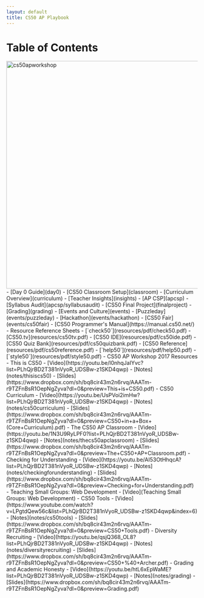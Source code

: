 ```yaml
---
layout: default
title: CS50 AP Playbook
---
```


# Table of Contents

<img src="cs50apworkshop.jpg" alt="cs50apworkshop" width="600" align="right">
- [Day 0 Guide](day0)
- [CS50 Classroom Setup](classroom)
- [Curriculum Overview](curriculum)
- [Teacher Insights](insights)
- [AP CSP](apcsp)
    - [Syllabus Audit](apcsp/syllabusaudit)
- [CS50 Final Project](finalproject)
- [Grading](grading)
- [Events and Culture](events)
    - [Puzzleday](events/puzzleday)
    - [Hackathon](events/hackathon)
    - [CS50 Fair](events/cs50fair)
- [CS50 Programmer's Manual](https://manual.cs50.net/)
- Resource Reference Sheets
    - [`check50`](resources/pdf/check50.pdf)
    - [CS50.tv](resources/cs50tv.pdf)
    - [CS50 IDE](resources/pdf/cs50ide.pdf)
    - [CS50 Quiz Bank](resources/pdf/cs50quizbank.pdf)
    - [CS50 Reference](resources/pdf/cs50reference.pdf)
    - [`help50`](resources/pdf/help50.pdf)
    - [`style50`](resources/pdf/style50.pdf)
- CS50 AP Workshop 2017 Resources
  - This is CS50
    - [Video](https://youtu.be/l0nhqJaIYvc?list=PLhQjrBD2T381nVyoR_UDSBw-z1SKD4qwp)
    - [Notes](notes/thisiscs50)
    - [Slides](https://www.dropbox.com/sh/bq8cir43m2n6rvq/AAATm-r9TZFnBsR1OepNgZyva?dl=0&preview=This+is+CS50.pdf)
  - CS50 Curriculum
    - [Video](https://youtu.be/UsPVoi2imHw?list=PLhQjrBD2T381nVyoR_UDSBw-z1SKD4qwp)
    - [Notes](notes/cs50curriculum)
    - [Slides](https://www.dropbox.com/sh/bq8cir43m2n6rvq/AAATm-r9TZFnBsR1OepNgZyva?dl=0&preview=CS50+in+a+Box+(Core+Curriculum).pdf)
  - The CS50 AP Classroom
    - [Video](https://youtu.be/1N3U9RyLPF0?list=PLhQjrBD2T381nVyoR_UDSBw-z1SKD4qwp)
    - [Notes](notes/thecs50apclassroom)
    - [Slides](https://www.dropbox.com/sh/bq8cir43m2n6rvq/AAATm-r9TZFnBsR1OepNgZyva?dl=0&preview=The+CS50+AP+Classroom.pdf)
  - Checking for Understanding
    - [Video](https://youtu.be/AI53OtHhqcA?list=PLhQjrBD2T381nVyoR_UDSBw-z1SKD4qwp)
    - [Notes](notes/checkingforunderstanding)
    - [Slides](https://www.dropbox.com/sh/bq8cir43m2n6rvq/AAATm-r9TZFnBsR1OepNgZyva?dl=0&preview=Checking+for+Understanding.pdf)
  - Teaching Small Groups: Web Development
    - [Video](Teaching Small Groups: Web Development)
  - CS50 Tools
    - [Video](https://www.youtube.com/watch?v=LPgtdQew56c&list=PLhQjrBD2T381nVyoR_UDSBw-z1SKD4qwp&index=6)
    - [Notes](notes/cs50tools)
    - [Slides](https://www.dropbox.com/sh/bq8cir43m2n6rvq/AAATm-r9TZFnBsR1OepNgZyva?dl=0&preview=CS50+Tools.pdf)
  - Diversity Recruiting
    - [Video](https://youtu.be/qsjQ368_OL8?list=PLhQjrBD2T381nVyoR_UDSBw-z1SKD4qwp)
    - [Notes](notes/diversityrecruiting)
    - [Slides](https://www.dropbox.com/sh/bq8cir43m2n6rvq/AAATm-r9TZFnBsR1OepNgZyva?dl=0&preview=CS50+%40+Archer.pdf)
  - Grading and Academic Honesty
    - [Video](https://youtu.be/htL6xEpWaME?list=PLhQjrBD2T381nVyoR_UDSBw-z1SKD4qwp)
    - [Notes](notes/grading)
    - [Slides](https://www.dropbox.com/sh/bq8cir43m2n6rvq/AAATm-r9TZFnBsR1OepNgZyva?dl=0&preview=Grading.pdf)
